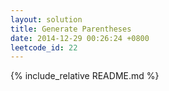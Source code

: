 ```yaml
---
layout: solution
title: Generate Parentheses
date: 2014-12-29 00:26:24 +0800
leetcode_id: 22
---
```

{% include_relative README.md %}
